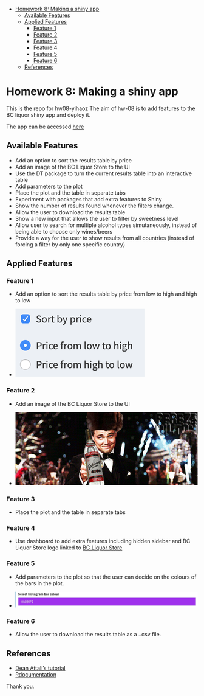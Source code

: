 -   [Homework 8: Making a shiny app](#homework-8-making-a-shiny-app)
    -   [Available Features](#available-features)
    -   [Applied Features](#applied-features)
        -   [Feature 1](#feature-1)
        -   [Feature 2](#feature-2)
        -   [Feature 3](#feature-3)
        -   [Feature 4](#feature-4)
        -   [Feature 5](#feature-5)
        -   [Feature 6](#feature-6)
    -   [References](#references)

Homework 8: Making a shiny app
==============================

This is the repo for hw08-yihaoz The aim of hw-08 is to add features to
the BC liquor shiny app and deploy it.

The app can be accessed
[here](%22https://yihaoz.shinyapps.io/bcl_yihaoz/%22)

Available Features
------------------

-   Add an option to sort the results table by price
-   Add an image of the BC Liquor Store to the UI
-   Use the DT package to turn the current results table into an
    interactive table
-   Add parameters to the plot
-   Place the plot and the table in separate tabs
-   Experiment with packages that add extra features to Shiny
-   Show the number of results found whenever the filters change.
-   Allow the user to download the results table
-   Show a new input that allows the user to filter by sweetness level
-   Allow user to search for multiple alcohol types simutaneously,
    instead of being able to choose only wines/beers
-   Provide a way for the user to show results from all countries
    (instead of forcing a filter by only one specific country)

Applied Features
----------------

### Feature 1

-   Add an option to sort the results table by price from low to high
    and high to low

-   ![](./img/feature1.png)

### Feature 2

-   Add an image of the BC Liquor Store to the UI

-   ![](./bcl_yihaoz/www/drinkiing.gif)

### Feature 3

-   Place the plot and the table in separate tabs

### Feature 4

-   Use dashboard to add extra features including hidden sidebar and BC
    Liquor Store logo linked to [BC Liquor
    Store](%22http://www.bcliquorstores.com%22)

### Feature 5

-   Add parameters to the plot so that the user can decide on the
    colours of the bars in the plot.

-   ![](./img/feature5.png)

### Feature 6

-   Allow the user to download the results table as a ..csv file.

References
----------

-   [Dean Attali’s
    tutorial](http://deanattali.com/blog/building-shiny-apps-tutorial/)
-   [Rdocumentation](https://www.rdocumentation.org/)

Thank you.
